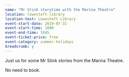 ```yaml
---
name: "Mr Stink storytime with the Marina Theatre"
location: lowestoft-library
location-text: Lowestoft Library
event-start-date: 2019-07-31
event-start-time: 1000
event-end-time: 1045
event-ticket-price: free
event-category: summer-holidays
breadcrumb: y
---
```


Just us for some Mr Stink stories from the Marina Theatre.

No need to book.
